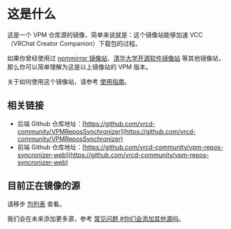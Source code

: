 # 这是什么

这是一个 VPM 仓库源的镜像，简单来说就是：这个镜像站能够加速 VCC（VRChat Creator Companion）下载包的过程。

如果你曾经使用过 [npmmirror 镜像站](https://npmmirror.com/)、[清华大学开源软件镜像站](https://mirrors.tuna.tsinghua.edu.cn/) 等其他镜像站，那么你可以简单理解为这是以上镜像站的 VPM 版本。

关于如何使用这个镜像站，请参考 [使用指南](/docs/getting-started)。

## 相关链接

- 后端 Github 仓库地址：[https://github.com/vrcd-community/VPMReposSynchronizer](https://github.com/vrcd-community/VPMReposSynchronizer)
- 前端 Github 仓库地址：[https://github.com/vrcd-community/vpm-repos-syncronizer-web](https://github.com/vrcd-community/vpm-repos-syncronizer-web)

## 目前正在镜像的源

请移步 [包列表](https://vcc.vrczh.org/repos) 查看。

我们会在未来添加更多源，参考 [常见问题 #你们会添加其他源吗](/docs/faq#你们会添加其他源吗)。
